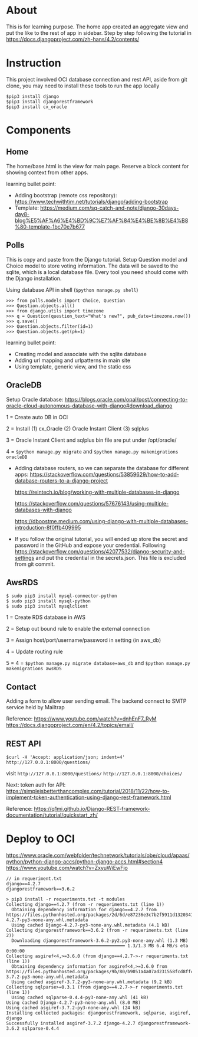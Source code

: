 # About
This is for learning purpose. The home app created an aggregate view and put the like to the rest of app in sidebar. 
Step by step following the tutorial in https://docs.djangoproject.com/zh-hans/4.2/contents/

# Instruction
This project involved OCI database connection and rest API, aside from git clone, you may need to install these tools to run the app locally
```
$pip3 install django
$pip3 install djangorestframework
$pip3 install cx_oracle
```

# Components
## Home
The home/base.html is the view for main page. Reserve a block content for showing context from other apps.

learning bullet point:
* Adding bootstrap (remote css repository): https://www.techwithtim.net/tutorials/django/adding-bootstrap
* Template: https://medium.com/sq-catch-and-note/django-30days-day8-blog%E5%AF%A6%E4%BD%9C%E7%AF%84%E4%BE%8B%E4%B8%80-template-1bc70e7b677

## Polls
This is copy and paste from the Django tutorial. Setup Question model and Choice model to store voting information. The data will be saved to the sqlite, which is a local database file. Every tool you need should come with the Django installation.

Using database API in shell (`$python manage.py shell`)

```
>>> from polls.models import Choice, Question
>>> Question.objects.all()
>>> from django.utils import timezone
>>> q = Question(question_text="What's new?", pub_date=timezone.now())
>>> q.save()
>>> Question.objects.filter(id=1)
>>> Question.objects.get(pk=1)
```

learning bullet point:
* Creating model and associate with the sqlite database
* Adding url mapping and urlpatterns in main site
* Using template, generic view, and the static css 

## OracleDB

Setup Oracle database:
https://blogs.oracle.com/opal/post/connecting-to-oracle-cloud-autonomous-database-with-django#download_django

1 = Create auto DB in OCI

2 = Install (1) cx_Oracle (2) Oracle Instant Client (3) sqlplus

3 = Oracle Instant Client and sqlplus bin file are put under /opt/oracle/

4 = `$python manage.py migrate` and `$python manage.py makemigrations oracleDB`
* Adding database routers, so we can separate the database for different apps: https://stackoverflow.com/questions/53859629/how-to-add-database-routers-to-a-django-project

  https://reintech.io/blog/working-with-multiple-databases-in-django

  https://stackoverflow.com/questions/57676143/using-multiple-databases-with-django

  https://dboostme.medium.com/using-django-with-multiple-databases-introduction-8f0ffb409995
* If you follow the original tutorial, you will ended up store the secret and password in the GitHub and expose your credential. 
  Following https://stackoverflow.com/questions/42077532/django-security-and-settings and put the credential in the secrets.json. This file is excluded from git commit.

## AwsRDS
```
$ sudo pip3 install mysql-connector-python
$ sudo pip3 install mysql-python
$ sudo pip3 install mysqlclient
```
1 = Create RDS database in AWS

2 = Setup out bound rule to enable the external connection

3 = Assign host/port/username/password in setting (in aws_db)

4 = Update routing rule 

5 = 4 = `$python manage.py migrate database=aws_db` and `$python manage.py makemigrations awsRDS`

## Contact
Adding a form to allow user sending email. The backend connect to SMTP service held by Mailtrap

Reference: 
https://www.youtube.com/watch?v=dnhEnF7_RyM
https://docs.djangoproject.com/en/4.2/topics/email/

## REST API
`$curl -H 'Accept: application/json; indent=4' http://127.0.0.1:8000/questions/`

visit `http://127.0.0.1:8000/questions/` `http://127.0.0.1:8000/choices/`

Next: token auth for API: https://simpleisbetterthancomplex.com/tutorial/2018/11/22/how-to-implement-token-authentication-using-django-rest-framework.html

Reference: https://q1mi.github.io/Django-REST-framework-documentation/tutorial/quickstart_zh/


# Deploy to OCI
https://www.oracle.com/webfolder/technetwork/tutorials/obe/cloud/apaas/python/python-django-accs/python-django-accs.html#section4
https://www.youtube.com/watch?v=ZxyuWiEwFjo
```
// in requeriment.txt 
django==4.2.7
djangorestframework==3.6.2
```
```
> pip3 install -r requeriments.txt -t modules
Collecting django==4.2.7 (from -r requeriments.txt (line 1))
  Obtaining dependency information for django==4.2.7 from https://files.pythonhosted.org/packages/2d/6d/e87236e3c7b2f5911d132034177aebb605f3953910cc429df8061b13bf10/Django-4.2.7-py3-none-any.whl.metadata
  Using cached Django-4.2.7-py3-none-any.whl.metadata (4.1 kB)
Collecting djangorestframework==3.6.2 (from -r requeriments.txt (line 2))
  Downloading djangorestframework-3.6.2-py2.py3-none-any.whl (1.3 MB)
     ━━━━━━━━━━━━━━━━━━━━━━━━━━━━━━━━━━━━━━━━ 1.3/1.3 MB 6.4 MB/s eta 0:00:00
Collecting asgiref<4,>=3.6.0 (from django==4.2.7->-r requeriments.txt (line 1))
  Obtaining dependency information for asgiref<4,>=3.6.0 from https://files.pythonhosted.org/packages/9b/80/b9051a4a07ad231558fcd8ffc89232711b4e618c15cb7a392a17384bbeef/asgiref-3.7.2-py3-none-any.whl.metadata
  Using cached asgiref-3.7.2-py3-none-any.whl.metadata (9.2 kB)
Collecting sqlparse>=0.3.1 (from django==4.2.7->-r requeriments.txt (line 1))
  Using cached sqlparse-0.4.4-py3-none-any.whl (41 kB)
Using cached Django-4.2.7-py3-none-any.whl (8.0 MB)
Using cached asgiref-3.7.2-py3-none-any.whl (24 kB)
Installing collected packages: djangorestframework, sqlparse, asgiref, django
Successfully installed asgiref-3.7.2 django-4.2.7 djangorestframework-3.6.2 sqlparse-0.4.4
```
